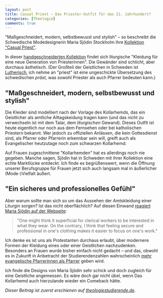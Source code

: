 ```yaml
---
layout: post
title: Casual Priest – Das Priester-Outfit für das 21. Jahrhundert?
categories: [Theologie]
comments: true
---
```


"Maßgeschneidert, modern, selbstbewusst und stylish"<!--more--> – so beschreibt die Schwedische Modedesignerin Maria Sjödin Stockholm ihre [Kollektion "Casual Priest"](http://www.casualpriest.com/1.html).

In dieser [handgeschneiderten Kollektion](http://www.casualpriest.com/1.html) findet sich liturgische "Kleidung für eine neue Generation von Priesterinnen". Die Gewänder sind schlicht, aber durchaus ästhetisch. (Der Großteil der Geistlichen in Schweden ist [Lutherisch](http://de.wikipedia.org/wiki/Schwedische_Kirche), ich nehme an "priest" ist eine ungeschickte Übersetzung des schwedischen *präst*, was sowohl Priester als auch Pfarrer bedeuten kann.)

## "Maßgeschneidert, modern, selbstbewusst und stylish"

Die Kleider sind modelliert nach der Vorlage des Kollarhemds, das ein Geistlicher als amtliche Alltagskeidung tragen kann (und das nicht zu verwechseln ist mit dem Talar, dem *liturgischen* Gewand). Dieses Outfit ist heute eigentlich nur noch aus dem Fernsehen oder bei katholischen Priestern bekannt. Wer jedoch zu offiziellen Anlässen, die kein Gottesdienst sind, als Pfarrer oder Pfarrerin erkennbar sein will, greift auch als Evangelischer heutzutage noch zum schwarzen Kollarhemd.

Auf Frauen zugeschnittene "Kollarhemden" hat es allerdings noch nie gegeben. Manche sagen, Sjödin hat in Schweden mit ihrer Kollektion eine echte Marktlücke entdeckt. Ich finde es begrüßenswert, wenn die Öffnung unserer Berufsgruppe für Frauen jetzt sich auch langsam mal in äußerlicher (Mode-)Vielfalt äußert.

## "Ein sicheres und professionelles Gefühl"

Aber warum sollte man sich so um das Aussehen der Amtskleidung einer Liturgin sorgen? Ist das nicht oberflächlich? Auf diesen Einwand [reagiert Maria Sjödin auf der Webseite](http://www.casualpriest.com/about-casual-priest.html): 

> "One might think it superficial for clerical workers to be interested in what they wear. On the contrary, I think that feeling secure and professional in one's clothing makes it easier to focus on one's work."

Ich denke es ist uns als Protestanten durchaus erlaubt, über modernere Formen der Kleidung eines oder einer Geistlichen nachzudenken. Besonders an Frauen wurde bisher einfach nicht gedacht – und das, obwohl es in Zukunft in Anbetracht der Studierendenzahlen wahrscheinlich [mehr evangelische Pfarrerinnen als Pfarrer](http://www.welt.de/politik/deutschland/article109306660/Protestanten-in-Deutschland-droht-Pfarrermangel.html) geben wird.

Ich finde die Designs von Maria Sjödin sehr schick und doch zugleich für eine Geistliche angemessen. Es wäre doch gar nicht übel, wenn Das Kollarhemd auch hierzulande wieder ein Comeback hätte.

*Dieser Beitrag ist zuerst erschienen auf [theologiestudierende.de](http://www.theologiestudierende.de).*